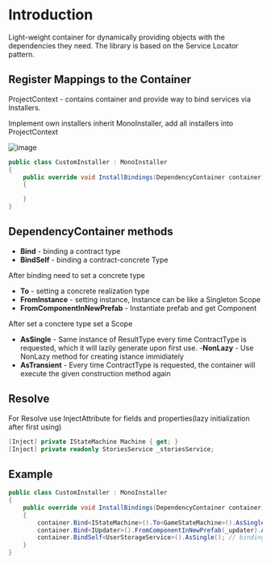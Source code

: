 # Introduction 

Light-weight container for dynamically providing objects with the dependencies they need. The library is based on the Service Locator pattern.
## Register Mappings to the Container
ProjectContext - contains container and provide way to bind services via Installers. 

Implement own installers inherit MonoInstaller, add all installers into ProjectContext

![image](https://user-images.githubusercontent.com/17832838/192795725-710d4286-880a-4426-b611-2dcbfba51881.png)
```csharp
public class CustomInstaller : MonoInstaller
{
    public override void InstallBindings(DependencyContainer container)
    {

    }
}
```
## DependencyContainer methods
- <b>Bind<TContract></b> - binding a contract type
- <b>BindSelf<TContract></b> - binding a contract-concrete Type

After binding need to set a concrete type
- <b>To<TConctere></b> - setting a concrete realization type
- <b>FromInstance<TConctere></b> - setting instance, Instance can be like a Singleton Scope
- <b>FromComponentInNewPrefab<TConctereComponent></b> - Instantiate prefab and get Component

After set a conctere type set a Scope
- <b>AsSingle</b> - Same instance of ResultType every time ContractType is requested, which it will lazily generate upon first use.
  -<b>NonLazy</b> - Use NonLazy method for creating istance immidiately
- <b>AsTransient</b> - Every time ContractType is requested, the container will execute the given construction method again

## Resolve
For Resolve use InjectAttribute for fields and properties(lazy initialization after first using)
```csharp
[Inject] private IStateMachine Machine { get; }
[Inject] private readonly StoriesService _storiesService;
```

## Example
```csharp
public class CustomInstaller : MonoInstaller
{
    public override void InstallBindings(DependencyContainer container)
    {
        container.Bind<IStateMachine>().To<GameStateMachine>().AsSingle(); // bind IState Machine to GameStateMachine realization as Single
        container.Bind<IUpdater>().FromComponentInNewPrefab(_updater).AsSingle(); // binding IUpdate from prefab as Single
        container.BindSelf<UserStorageService>().AsSingle(); // binding UserStorageService as Single
    }
}
```
